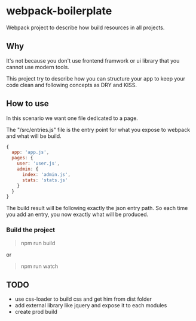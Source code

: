 # webpack-boilerplate

Webpack project to describe how build resources in all projects.

## Why

It's not because you don't use frontend framwork or ui library that you cannot use modern tools.

This project try to describe how you can structure your app to keep your code clean and following concepts as DRY and KISS.

## How to use

In this scenario we want one file dedicated to a page.

The "/src/entries.js" file is the entry point for what you expose to webpack and what will be build.

```js
{
  app: 'app.js',
  pages: {
    user: 'user.js',
    admin: {
      index: 'admin.js',
      stats: 'stats.js'
    }
  }
}
```

The build result will be following exactly the json entry path. So each time you add an entry, you now exactly what will be produced.

### Build the project

> npm run build

or

> npm run watch

## TODO

* use css-loader to build css and get him from dist folder
* add external library like jquery and expose it to each modules
* create prod build
